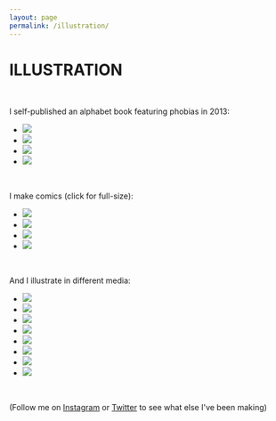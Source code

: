 ```yaml
---
layout: page
permalink: /illustration/
---
```


<h1 class="page-heading">ILLUSTRATION</h1>

<br>
<p>I self-published an alphabet book featuring phobias in 2013:</p>

<ul class="pic">
	<li class="exp"><img src="/img/abc-cover.jpg" /></li>
	<li class="exp"><img src="/img/k.png" /></li>
	<li class="exp"><img src="/img/abc-n.jpg" /></li>
	<li class="exp"><img src="/img/p.png" /></li>
</ul>

<br>
<p>I make comics (click for full-size):</p>

<ul class="pic">
	<li class="exp"><a href="/img/sp1.png" target="_blank"><img src="/img/sp1.png" /></a></li>
	<li class="exp"><a href="/img/pokemom.png" target="_blank"><img src="/img/pokemom.png" /></a></li>
	<li class="exp"><a href="/img/iris.png" target="_blank"><img src="/img/iris.png" /></a></li>
	<li class="exp"><a href="/img/jjj.png" target="_blank"><img src="/img/jjj.png" /></a></li>
</ul>

<br>
<p>And I illustrate in different media:</p>

<ul class="pic">
	<li class="exp"><img src="http://68.media.tumblr.com/4cc785754ffa28ba47c813a8a13e7517/tumblr_nlhsx8YAYz1qemft7o1_500.png" /></li>
	<li class="exp"><img src="/img/sloths.png" /></li>
	<li class="exp"><img src="/img/charles.png" /></li>
	<li class="exp"><img src="https://scontent-ord5-2.xx.fbcdn.net/v/t39.30808-6/279772586_10224255583288760_5953758915037258528_n.jpg?_nc_cat=102&ccb=1-7&_nc_sid=174925&_nc_ohc=T2cRus4BihQAX8pBHj8&_nc_ht=scontent-ord5-2.xx&oh=00_AfB6JnooD1N4utiA-x9XviMVzdMariNoe_FgDVQcIKAMWA&oe=648D6F85" /></li>
	<li class="exp"><img src="/img/AveChile.png" /></li>
	<li class="exp"><img src="/img/reflect.png" /></li>
	<li class="exp"><img src="/img/cactus.png" /></li>
	<li class="exp"><img src="/img/rose.png" /></li>
</ul>

<br>

<p>(Follow me on <a href="https://instagram.com/cattheless">Instagram</a> or <a href="https://twitter.com/cattheless">Twitter</a> to see what else I've been making)</p>
<br>
